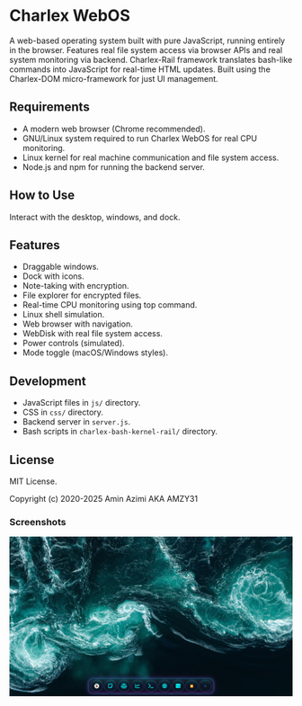 # Charlex WebOS

A web-based operating system built with pure JavaScript, running entirely in the browser. Features real file system access via browser APIs and real system monitoring via backend. Charlex-Rail framework translates bash-like commands into JavaScript for real-time HTML updates. Built using the Charlex-DOM micro-framework for just UI management.

## Requirements

- A modern web browser (Chrome recommended).
- GNU/Linux system required to run Charlex WebOS for real CPU monitoring.
- Linux kernel for real machine communication and file system access.
- Node.js and npm for running the backend server.

## How to Use

Interact with the desktop, windows, and dock.

## Features

- Draggable windows.
- Dock with icons.
- Note-taking with encryption.
- File explorer for encrypted files.
- Real-time CPU monitoring using top command.
- Linux shell simulation.
- Web browser with navigation.
- WebDisk with real file system access.
- Power controls (simulated).
- Mode toggle (macOS/Windows styles).

## Development

- JavaScript files in `js/` directory.
- CSS in `css/` directory.
- Backend server in `server.js`.
- Bash scripts in `charlex-bash-kernel-rail/` directory.

## License

MIT License.

Copyright (c) 2020-2025 Amin Azimi AKA AMZY31

### Screenshots
![](./screenshots/1.png)
